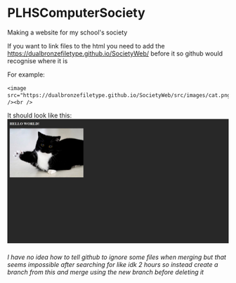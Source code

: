 # PLHSComputerSociety
Making a website for my school's society

If you want to link files to the html you need to add the https://dualbronzefiletype.github.io/SocietyWeb/ before it so github would recognise where it is

For example:
```
<image src="https://dualbronzefiletype.github.io/SocietyWeb/src/images/cat.png" /><br />
```
It should look like this:
![image](https://raw.githubusercontent.com/DualBronzeFiletype/SocietyWeb/alpha/src/images/output.png)

###### I have no idea how to tell github to ignore some files when merging but that seems impossible after searching for like idk 2 hours so instead create a branch from this and merge using the new branch before deleting it
